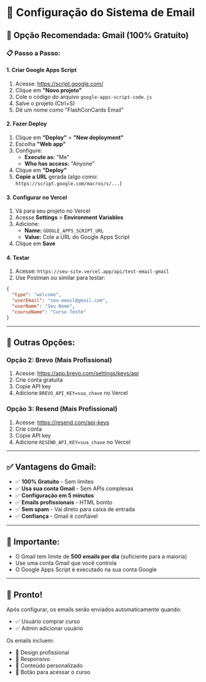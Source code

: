 # 📧 Configuração do Sistema de Email

## 🎯 **Opção Recomendada: Gmail (100% Gratuito)**

### 📋 **Passo a Passo:**

#### 1. **Criar Google Apps Script**
1. Acesse: https://script.google.com/
2. Clique em **"Novo projeto"**
3. Cole o código do arquivo `google-apps-script-code.js`
4. Salve o projeto (Ctrl+S)
5. Dê um nome como "FlashConCards Email"

#### 2. **Fazer Deploy**
1. Clique em **"Deploy"** > **"New deployment"**
2. Escolha **"Web app"**
3. Configure:
   - **Execute as:** "Me"
   - **Who has access:** "Anyone"
4. Clique em **"Deploy"**
5. **Copie a URL** gerada (algo como: `https://script.google.com/macros/s/...`)

#### 3. **Configurar no Vercel**
1. Vá para seu projeto no Vercel
2. Acesse **Settings** > **Environment Variables**
3. Adicione:
   - **Name:** `GOOGLE_APPS_SCRIPT_URL`
   - **Value:** Cole a URL do Google Apps Script
4. Clique em **Save**

#### 4. **Testar**
1. Acesse: `https://seu-site.vercel.app/api/test-email-gmail`
2. Use Postman ou similar para testar:
```json
{
  "type": "welcome",
  "userEmail": "seu-email@gmail.com",
  "userName": "Seu Nome",
  "courseName": "Curso Teste"
}
```

---

## 🔧 **Outras Opções:**

### **Opção 2: Brevo (Mais Profissional)**
1. Acesse: https://app.brevo.com/settings/keys/api
2. Crie conta gratuita
3. Copie API key
4. Adicione `BREVO_API_KEY=sua_chave` no Vercel

### **Opção 3: Resend (Mais Profissional)**
1. Acesse: https://resend.com/api-keys
2. Crie conta
3. Copie API key
4. Adicione `RESEND_API_KEY=sua_chave` no Vercel

---

## ✅ **Vantagens do Gmail:**

- ✅ **100% Gratuito** - Sem limites
- ✅ **Usa sua conta Gmail** - Sem APIs complexas
- ✅ **Configuração em 5 minutos**
- ✅ **Emails profissionais** - HTML bonito
- ✅ **Sem spam** - Vai direto para caixa de entrada
- ✅ **Confiança** - Gmail é confiável

---

## 🚨 **Importante:**

- O Gmail tem limite de **500 emails por dia** (suficiente para a maioria)
- Use uma conta Gmail que você controla
- O Google Apps Script é executado na sua conta Google

---

## 🎉 **Pronto!**

Após configurar, os emails serão enviados automaticamente quando:
- ✅ Usuário comprar curso
- ✅ Admin adicionar usuário

Os emails incluem:
- 🎨 Design profissional
- 📱 Responsivo
- 🎯 Conteúdo personalizado
- 🚀 Botão para acessar o curso 